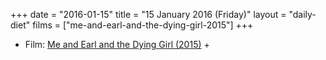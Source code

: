 +++
date = "2016-01-15"
title = "15 January 2016 (Friday)"
layout = "daily-diet"
films = ["me-and-earl-and-the-dying-girl-2015"]
+++

<ul>
<li class="entry films">Film: <a href="/films/me-and-earl-and-the-dying-girl-2015">Me and Earl and the Dying Girl (2015)</a> +</li>
</ul>
